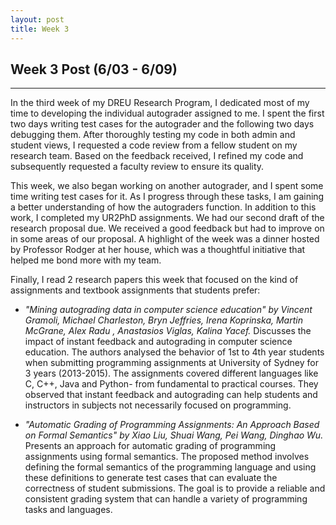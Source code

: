 ```yaml
---
layout: post
title: Week 3
---
```


## Week 3 Post (6/03 - 6/09)
---

In the third week of my DREU Research Program, I dedicated most of my time to developing the individual autograder assigned to me. I spent the first two days writing test cases for the autograder and the following two days debugging them. After thoroughly testing my code in both admin and student views, I requested a code review from a fellow student on my research team. Based on the feedback received, I refined my code and subsequently requested a faculty review to ensure its quality.

This week, we also began working on another autograder, and I spent some time writing test cases for it. As I progress through these tasks, I am gaining a better understanding of how the autograders function. In addition to this work, I completed my UR2PhD assignments. We had our second draft of the research proposal due. We received a good feedback but had to improve on in some areas of our proposal. A highlight of the week was a dinner hosted by Professor Rodger at her house, which was a thoughtful initiative that helped me bond more with my team.

Finally, I read 2 research papers this week that focused on the kind of assignments and textbook assignments that students prefer:

  * _"Mining autograding data in computer science education" by Vincent Gramoli, Michael Charleston, Bryn Jeffries, Irena Koprinska, Martin McGrane, Alex Radu , Anastasios Viglas, Kalina Yacef._
    Discusses the impact of instant feedback and autograding in computer science education. The authors analysed the behavior of 1st to 4th year students when submitting programming assignments at University of Sydney for 3 years (2013-2015). The assignments covered different languages like C, C++, Java and Python- from fundamental to practical courses. They observed that instant feedback and autograding can help students and instructors in subjects not necessarily focused on programming.
    
  * _"Automatic Grading of Programming Assignments: An Approach Based on Formal Semantics" by Xiao Liu, Shuai Wang, Pei Wang, Dinghao Wu._
    Presents an approach for automatic grading of programming assignments using formal semantics. The proposed method involves defining the formal semantics of the programming language and using these definitions to generate test cases that can evaluate the correctness of student submissions. The goal is to provide a reliable and consistent grading system that can handle a variety of programming tasks and languages.


